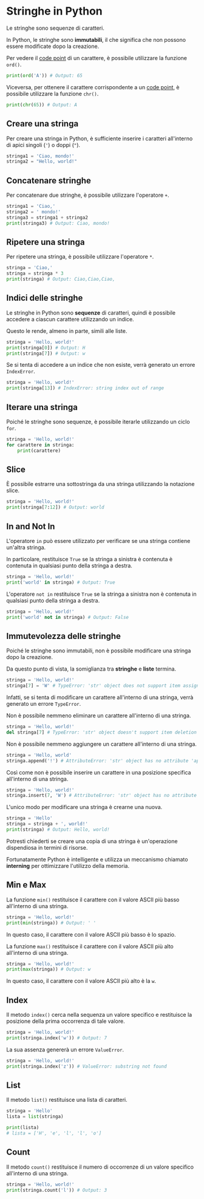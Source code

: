 # Stringhe in Python

Le stringhe sono sequenze di caratteri. 

In Python, le stringhe sono **immutabili**, il che significa che non possono essere modificate dopo la creazione.

Per vedere il [code point](ASCII.md#code-point) di un carattere, è possibile utilizzare la funzione `ord()`.

```python
print(ord('A')) # Output: 65
```

Viceversa, per ottenere il carattere corrispondente a un [code point](ASCII.md#code-point), è possibile utilizzare la funzione `chr()`.

```python
print(chr(65)) # Output: A
```

## Creare una stringa

Per creare una stringa in Python, è sufficiente inserire i caratteri all'interno di apici singoli (`'`) o doppi (`"`).

```python
stringa1 = 'Ciao, mondo!'
stringa2 = "Hello, world!"
```

## Concatenare stringhe

Per concatenare due stringhe, è possibile utilizzare l'operatore `+`.

```python
stringa1 = 'Ciao,'
stringa2 = ' mondo!'
stringa3 = stringa1 + stringa2
print(stringa3) # Output: Ciao, mondo!
```

## Ripetere una stringa

Per ripetere una stringa, è possibile utilizzare l'operatore `*`.

```python
stringa = 'Ciao,'
stringa = stringa * 3
print(stringa) # Output: Ciao,Ciao,Ciao,
```

## Indici delle stringhe

Le stringhe in Python sono **sequenze** di caratteri, quindi è possibile accedere a ciascun carattere utilizzando un indice.

Questo le rende, almeno in parte, simili alle liste.

```python
stringa = 'Hello, world!'
print(stringa[0]) # Output: H
print(stringa[7]) # Output: w
```

Se si tenta di accedere a un indice che non esiste, verrà generato un errore `IndexError`.

```python
stringa = 'Hello, world!'
print(stringa[13]) # IndexError: string index out of range
```

## Iterare una stringa

Poiché le stringhe sono sequenze, è possibile iterarle utilizzando un ciclo `for`.

```python
stringa = 'Hello, world!'
for carattere in stringa:
    print(carattere)
```

## Slice

È possibile estrarre una sottostringa da una stringa utilizzando la notazione slice.

```python
stringa = 'Hello, world!'
print(stringa[7:12]) # Output: world
```

## In and Not In

L'operatore `in` può essere utilizzato per verificare se una stringa contiene un'altra stringa.

In particolare, restituisce `True` se la stringa a sinistra è contenuta è contenuta in qualsiasi punto della stringa a destra.

```python
stringa = 'Hello, world!'
print('world' in stringa) # Output: True
```

L'operatore `not in` restituisce `True` se la stringa a sinistra non è contenuta in qualsiasi punto della stringa a destra.

```python
stringa = 'Hello, world!'
print('world' not in stringa) # Output: False
```

## Immutevolezza delle stringhe

Poiché le stringhe sono immutabili, non è possibile modificare una stringa dopo la creazione.

Da questo punto di vista, la somiglianza tra **stringhe** e **liste** termina.

```python
stringa = 'Hello, world!'
stringa[7] = 'W' # TypeError: 'str' object does not support item assignment
```

Infatti, se si tenta di modificare un carattere all'interno di una stringa, verrà generato un errore `TypeError`.

Non è possibile nemmeno eliminare un carattere all'interno di una stringa.

```python
stringa = 'Hello, world!'
del stringa[7] # TypeError: 'str' object doesn't support item deletion
```

Non è possibile nemmeno aggiungere un carattere all'interno di una stringa.

```python
stringa = 'Hello, world'
stringa.append('!') # AttributeError: 'str' object has no attribute 'append'
```

Così come non è possibile inserire un carattere in una posizione specifica all'interno di una stringa.

```python
stringa = 'Hello, world!'
stringa.insert(7, 'W') # AttributeError: 'str' object has no attribute 'insert'
```

L'unico modo per modificare una stringa è crearne una nuova.

```python
stringa = 'Hello'
stringa = stringa + ', world!'
print(stringa) # Output: Hello, world!
```

Potresti chiederti se creare una copia di una stringa è un'operazione dispendiosa in termini di risorse.

Fortunatamente Python è intelligente e utilizza un meccanismo chiamato **interning** per ottimizzare l'utilizzo della memoria.

## Min e Max

La funzione `min()` restituisce il carattere con il valore ASCII più basso all'interno di una stringa.

```python
stringa = 'Hello, world!'
print(min(stringa)) # Output: ' '
```

In questo caso, il carattere con il valore ASCII più basso è lo spazio.

La funzione `max()` restituisce il carattere con il valore ASCII più alto all'interno di una stringa.

```python
stringa = 'Hello, world!'
print(max(stringa)) # Output: w
```

In questo caso, il carattere con il valore ASCII più alto è la `w`.

## Index

Il metodo `index()` cerca nella sequenza un valore specifico e restituisce la posizione della prima occorrenza di tale valore.

```python
stringa = 'Hello, world!'
print(stringa.index('w')) # Output: 7
```

La sua assenza genererà un errore `ValueError`.

```python
stringa = 'Hello, world!'
print(stringa.index('z')) # ValueError: substring not found
```

## List

Il metodo `list()` restituisce una lista di caratteri.

```python
stringa = 'Hello'
lista = list(stringa)

print(lista)
# lista = ['H', 'e', 'l', 'l', 'o']
```

## Count

Il metodo `count()` restituisce il numero di occorrenze di un valore specifico all'interno di una stringa.

```python
stringa = 'Hello, world!'
print(stringa.count('l')) # Output: 3
```